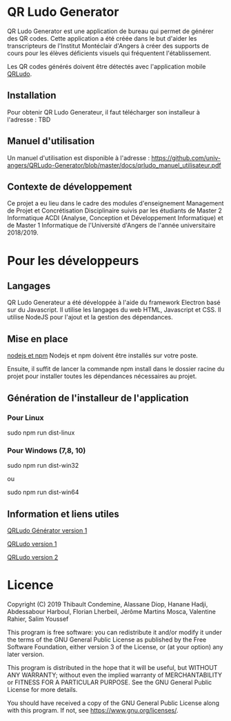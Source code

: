 # QR Ludo Generator

QR Ludo Generator est une application de bureau qui permet de générer des QR codes. Cette application a été créée dans le but d'aider les transcripteurs de l'Institut Montéclair d'Angers à créer des supports de cours pour les élèves déficients visuels qui fréquentent l'établissement.

Les QR codes générés doivent être détectés avec l'application mobile [QRLudo](https://github.com/vrahier/QRLudo).

## Installation

Pour obtenir QR Ludo Generateur, il faut télécharger son installeur à l'adresse : TBD

## Manuel d'utilisation

Un manuel d'utilisation est disponible à l'adresse : https://github.com/univ-angers/QRLudo-Generator/blob/master/docs/qrludo_manuel_utilisateur.pdf

## Contexte de développement

Ce projet a eu lieu dans le cadre des modules d'enseignement Management de Projet et Concrétisation Disciplinaire suivis par les étudiants de Master 2 Informatique ACDI (Analyse, Conception et Développement Informatique) et de Master 1 Informatique de l'Université d'Angers de l'année universitaire 2018/2019.

# Pour les développeurs

## Langages

QR Ludo Generateur a été développée à l'aide du framework Electron basé sur du Javascript. Il utilise les langages du web HTML, Javascript et CSS. Il utilise NodeJS pour l'ajout et la gestion des dépendances.

## Mise en place

[nodejs et npm](https://doc.ubuntu-fr.org/nodejs)
Nodejs et npm doivent être installés sur votre poste.

Ensuite, il suffit de lancer la commande npm install dans le dossier racine du projet pour installer toutes les dépendances nécessaires au projet.

## Génération de l'installeur de l'application

### Pour Linux

sudo npm run dist-linux

### Pour Windows (7,8, 10)

sudo npm run dist-win32

ou

sudo npm run dist-win64

## Information et liens utiles

[QRLudo Générator version 1](https://github.com/minitoma/QRLudo-Generator)

[QRLudo version 1](https://github.com/CorTal/QRLudo)

[QRLudo version 2](https://github.com/juleguy/QRLudo)

# Licence

Copyright (C) 2019  Thibault Condemine, Alassane Diop, Hanane Hadji, Abdessabour Harboul, Florian Lherbeil,
Jérôme Martins Mosca, Valentine Rahier, Salim Youssef

This program is free software: you can redistribute it and/or modify
it under the terms of the GNU General Public License as published by
the Free Software Foundation, either version 3 of the License, or
(at your option) any later version.

This program is distributed in the hope that it will be useful,
but WITHOUT ANY WARRANTY; without even the implied warranty of
MERCHANTABILITY or FITNESS FOR A PARTICULAR PURPOSE.  See the
GNU General Public License for more details.

You should have received a copy of the GNU General Public License
along with this program.  If not, see <https://www.gnu.org/licenses/>.

